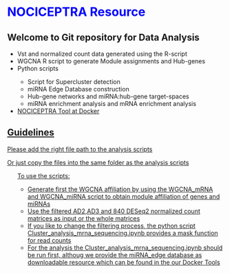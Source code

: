 
<h1 style="color:blue;"> NOCICEPTRA Resource </h1>

<h2> Welcome to Git repository for Data Analysis </h2>

<ul>
<li> Vst and normalized count data generated using the R-script </li>
<li> WGCNA R script to generate Module assignments and Hub-genes </li>
<li> Python scripts </li>
<ul> 
  <li> Script for Supercluster detection </li>
  <li> miRNA Edge Database construction </li>
  <li> Hub-gene networks and miRNA:hub-gene target-spaces </li>
  <li> miRNA enrichment analysis and mRNA enrichment analysis </li>
</ul>
<li> <a href = "https://hub.docker.com/repository/docker/muiphysiologie/nociceptra_mui"> NOCICEPTRA Tool at Docker </li>
</ul>

<h2> Guidelines </h2>

<p> Please add the right file path to the analysis scripts </p>
<p> Or just copy the files into the same folder as the analysis scripts </p>
<ul> To use the scripts: <ul>
  <li> Generate first the WGCNA affiliation by using the WGCNA_mRNA and WGCNA_miRNA script to obtain module affiliation of genes and miRNAs </li>
  <li> Use the filtered AD2,AD3 and 840 DESeq2 normalized count matrices as input or the whole matrices </li>
  <li> If you like to change the filtering process, the python script Cluster_analysis_mrna_sequencing.ipynb provides a mask function for read counts </li>
  <li> For the analysis the Cluster_analysis_mrna_sequencing.ipynb should be run first, althoug we provide the miRNA_edge database as downloadable resource which can be found in the our Docker Tools </li>
